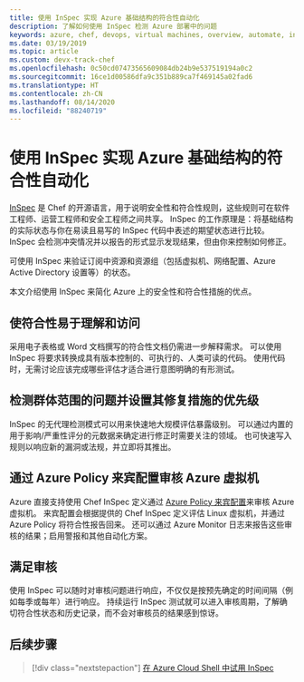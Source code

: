 ```yaml
---
title: 使用 InSpec 实现 Azure 基础结构的符合性自动化
description: 了解如何使用 InSpec 检测 Azure 部署中的问题
keywords: azure, chef, devops, virtual machines, overview, automate, inspec
ms.date: 03/19/2019
ms.topic: article
ms.custom: devx-track-chef
ms.openlocfilehash: 0c50cd07473565609084db24b9e537519194a0c2
ms.sourcegitcommit: 16ce1d00586dfa9c351b889ca7f469145a02fad6
ms.translationtype: HT
ms.contentlocale: zh-CN
ms.lasthandoff: 08/14/2020
ms.locfileid: "88240719"
---
```

# <a name="use-inspec-for-compliance-automation-of-your-azure-infrastructure"></a>使用 InSpec 实现 Azure 基础结构的符合性自动化

[InSpec](https://www.chef.io/inspec/) 是 Chef 的开源语言，用于说明安全性和符合性规则，这些规则可在软件工程师、运营工程师和安全工程师之间共享。 InSpec 的工作原理是：将基础结构的实际状态与你在易读且易写的 InSpec 代码中表述的期望状态进行比较。 InSpec 会检测冲突情况并以报告的形式显示发现结果，但由你来控制如何修正。

可使用 InSpec 来验证订阅中资源和资源组（包括虚拟机、网络配置、Azure Active Directory 设置等）的状态。

本文介绍使用 InSpec 来简化 Azure 上的安全性和符合性措施的优点。

## <a name="make-compliance-easy-to-understand-and-assess"></a>使符合性易于理解和访问

采用电子表格或 Word 文档撰写的符合性文档仍需进一步解释需求。 可以使用 InSpec 将要求转换成具有版本控制的、可执行的、人类可读的代码。 使用代码时，无需讨论应该完成哪些评估才适合进行意图明确的有形测试。

## <a name="detect-fleet-wide-issues-and-prioritize-their-remediation"></a>检测群体范围的问题并设置其修复措施的优先级

InSpec 的无代理检测模式可以用来快速地大规模评估暴露级别。 可以通过内置的用于影响/严重性评分的元数据来确定进行修正时需要关注的领域。 也可快速写入规则以响应新的漏洞或法规，并立即将其推出。

## <a name="audit-azure-virtual-machines-with-policy-guest-configuration"></a>通过 Azure Policy 来宾配置审核 Azure 虚拟机

Azure 直接支持使用 Chef InSpec 定义通过 [Azure Policy 来宾配置](https://docs.microsoft.com/azure/governance/policy/concepts/guest-configuration)来审核 Azure 虚拟机。 来宾配置会根据提供的 Chef InSpec 定义评估 Linux 虚拟机，并通过 Azure Policy 将符合性报告回来。 还可以通过 Azure Monitor 日志来报告这些审核的结果；启用警报和其他自动化方案。

## <a name="satisfy-audits"></a>满足审核

使用 InSpec 可以随时对审核问题进行响应，不仅仅是按预先确定的时间间隔（例如每季或每年）进行响应。 持续运行 InSpec 测试就可以进入审核周期，了解确切符合性状态和历史记录，而不会对审核员的结果感到惊讶。

## <a name="next-steps"></a>后续步骤

> [!div class="nextstepaction"] 
> [在 Azure Cloud Shell 中试用 InSpec](https://shell.azure.com)